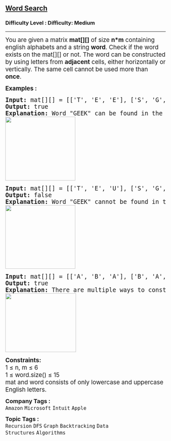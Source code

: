 <h2><a href="https://www.geeksforgeeks.org/problems/word-search/1?page=2&category=Graph&sortBy=submissions">Word Search</a></h2><h3>Difficulty Level : Difficulty: Medium</h3><hr><div class="problems_problem_content__Xm_eO"><p><span style="font-size: 14pt;">You are given a matrix <strong>mat[][]</strong> of size <strong>n*m</strong> containing english alphabets and a string <strong>word</strong>. Check if the word exists<strong> </strong>on the mat[][] or not. The word can be constructed by using letters from <strong>adjacent</strong> cells, either horizontally or vertically. The same cell cannot be used more than <strong>once</strong>.</span></p>
<p><span style="font-size: 14pt;"><strong>Examples :</strong></span></p>
<pre><span style="font-size: 14pt;"><strong style="font-size: 14pt;">Input: </strong><span style="font-size: 14pt;">mat[][] = [['T', 'E', 'E'], ['S', 'G', 'K'], ['T', 'E', 'L']], word = "GEEK"
</span><strong style="font-size: 14pt;">Output: </strong><span style="font-size: 14pt;">true
</span><strong style="font-size: 14pt;">Explanation: </strong><span style="font-size: 18.6667px;">Word "GEEK" can be found in the given grid as follows.</span><span style="font-size: 14pt;">
<img src="https://media.geeksforgeeks.org/img-practice/prod/addEditProblem/886266/Web/Other/blobid4_1737981964.png" alt="" width="220" height="200"><br></span></span></pre>
<pre><span style="font-size: 14pt;"><strong style="font-size: 14pt;">Input: </strong><span style="font-size: 14pt;">mat[][] = [['T', 'E', 'U'], ['S', 'G', 'K'], ['T', 'E', 'L']], word = "GEEK"
</span><strong style="font-size: 14pt;">Output: </strong><span style="font-size: 14pt;">false
</span><strong style="font-size: 14pt;">Explanation: </strong><span style="font-size: 18.6667px;">Word "GEEK" cannot be found in the given grid.</span><span style="font-size: 14pt;">
<img src="https://media.geeksforgeeks.org/img-practice/prod/addEditProblem/886266/Web/Other/blobid5_1737981964.png" alt="" width="220" height="199"></span></span></pre>
<pre><span style="font-size: 14pt;"><strong style="font-size: 14pt;">Input: </strong><span style="font-size: 14pt;">mat[][] = [['A', 'B', 'A'], ['B', 'A', 'B']], word = "AB"
</span><strong style="font-size: 14pt;">Output: </strong><span style="font-size: 14pt;">true
</span><strong style="font-size: 14pt;">Explanation: </strong><span style="font-size: 18.6667px;">There are multiple ways to construct the word "AB".</span><span style="font-size: 14pt;">
<img src="https://media.geeksforgeeks.org/img-practice/prod/addEditProblem/886266/Web/Other/blobid6_1737981964.png" alt="" width="222" height="184"><br></span></span></pre>
<p><span style="font-size: 14pt;"><strong style="font-size: 14pt;">Constraints:</strong><br><span style="font-size: 14pt;">1 ≤ n, m ≤ 6</span><br><span style="font-size: 14pt;">1 ≤ word.size() ≤ 15</span><br><span style="font-size: 18.6667px;">mat and word consists of only lowercase and uppercase English letters.</span></span></p></div><p><span style=font-size:18px><strong>Company Tags : </strong><br><code>Amazon</code>&nbsp;<code>Microsoft</code>&nbsp;<code>Intuit</code>&nbsp;<code>Apple</code>&nbsp;<br><p><span style=font-size:18px><strong>Topic Tags : </strong><br><code>Recursion</code>&nbsp;<code>DFS</code>&nbsp;<code>Graph</code>&nbsp;<code>Backtracking</code>&nbsp;<code>Data Structures</code>&nbsp;<code>Algorithms</code>&nbsp;